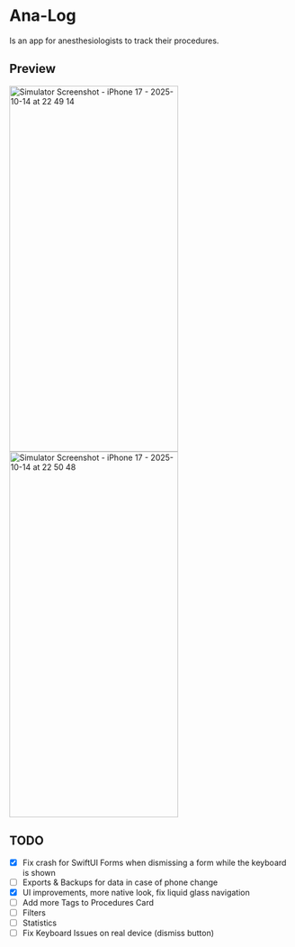 # Ana-Log

Is an app for anesthesiologists to track their procedures.

## Preview
<img width="300" height="650" alt="Simulator Screenshot - iPhone 17 - 2025-10-14 at 22 49 14" src="https://github.com/user-attachments/assets/ee07deb9-d3d8-4093-88ec-ce217d5abe1d" />
<img width="300" height="650" alt="Simulator Screenshot - iPhone 17 - 2025-10-14 at 22 50 48" src="https://github.com/user-attachments/assets/6f4a275a-f6b2-4c78-8687-ffa20aecc598" />

## TODO

- [x] Fix crash for SwiftUI Forms when dismissing a form while the keyboard is shown
- [ ] Exports & Backups for data in case of phone change
- [x] UI improvements, more native look, fix liquid glass navigation
- [ ] Add more Tags to Procedures Card
- [ ] Filters
- [ ] Statistics
- [ ] Fix Keyboard Issues on real device (dismiss button)
